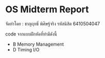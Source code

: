 # OS Midterm Report

จัดทำโดย : ชาญฤทธิ์ พิศิษฐ์จริง รหัสนิสิต 6410504047

code จากแบบฝึกหัดที่ทำมีดังนี้
- B Memory Management
- D Timing I/O
